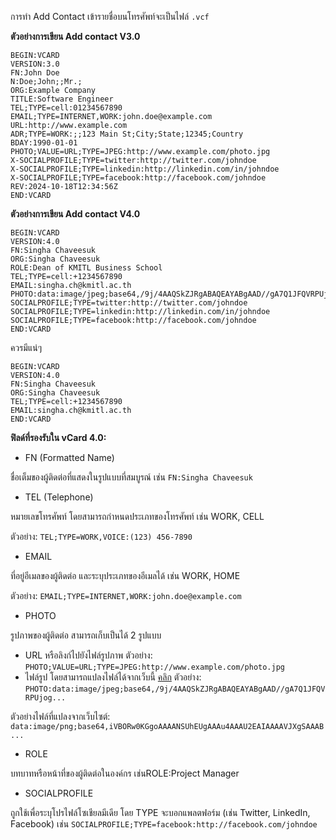การทำ Add Contact เข้ารายชื่อบนโทรศัพท์จะเป็นไฟล์ `.vcf`

**ตัวอย่างการเขียน Add contact V3.0**
```
BEGIN:VCARD
VERSION:3.0
FN:John Doe
N:Doe;John;;Mr.;
ORG:Example Company
TITLE:Software Engineer
TEL;TYPE=cell:01234567890
EMAIL;TYPE=INTERNET,WORK:john.doe@example.com
URL:http://www.example.com
ADR;TYPE=WORK:;;123 Main St;City;State;12345;Country
BDAY:1990-01-01
PHOTO;VALUE=URL;TYPE=JPEG:http://www.example.com/photo.jpg
X-SOCIALPROFILE;TYPE=twitter:http://twitter.com/johndoe
X-SOCIALPROFILE;TYPE=linkedin:http://linkedin.com/in/johndoe
X-SOCIALPROFILE;TYPE=facebook:http://facebook.com/johndoe
REV:2024-10-18T12:34:56Z
END:VCARD
```
**ตัวอย่างการเขียน Add contact V4.0**

```
BEGIN:VCARD
VERSION:4.0
FN:Singha Chaveesuk
ORG:Singha Chaveesuk
ROLE:Dean of KMITL Business School
TEL;TYPE=cell:+1234567890
EMAIL:singha.ch@kmitl.ac.th
PHOTO:data:image/jpeg;base64,/9j/4AAQSkZJRgABAQEAYABgAAD//gA7Q1JFQVRPUjog...
SOCIALPROFILE;TYPE=twitter:http://twitter.com/johndoe
SOCIALPROFILE;TYPE=linkedin:http://linkedin.com/in/johndoe
SOCIALPROFILE;TYPE=facebook:http://facebook.com/johndoe
END:VCARD
```
ควรมีแน่ๆ
```
BEGIN:VCARD
VERSION:4.0
FN:Singha Chaveesuk
ORG:Singha Chaveesuk
TEL;TYPE=cell:+1234567890
EMAIL:singha.ch@kmitl.ac.th
END:VCARD
```
**ฟิลด์ที่รองรับใน vCard 4.0:**

- FN (Formatted Name)

ชื่อเต็มของผู้ติดต่อที่แสดงในรูปแบบที่สมบูรณ์ เช่น `FN:Singha Chaveesuk`


- TEL (Telephone)

หมายเลขโทรศัพท์ โดยสามารถกำหนดประเภทของโทรศัพท์ เช่น WORK, CELL

ตัวอย่าง: `TEL;TYPE=WORK,VOICE:(123) 456-7890`


- EMAIL

ที่อยู่อีเมลของผู้ติดต่อ และระบุประเภทของอีเมลได้ เช่น WORK, HOME

ตัวอย่าง: `EMAIL;TYPE=INTERNET,WORK:john.doe@example.com`

- PHOTO

รูปภาพของผู้ติดต่อ สามารถเก็บเป็นได้ 2 รูปแบบ
  - URL หรือลิงก์ไปยังไฟล์รูปภาพ
ตัวอย่าง: `PHOTO;VALUE=URL;TYPE=JPEG:http://www.example.com/photo.jpg`
  -   ไฟล์รูป โดยสามารถแปลงไฟล์ได้จากเว็บนี้ [คลิก](https://www.base64-image.de)
ตัวอย่าง: `PHOTO:data:image/jpeg;base64,/9j/4AAQSkZJRgABAQEAYABgAAD//gA7Q1JFQVRPUjog...`

ตัวอย่างไฟล์ที่แปลงจากเว็บไซต์: `data:image/png;base64,iVBORw0KGgoAAAANSUhEUgAAAu4AAAU2EAIAAAAVJXgSAAAB...`

- ROLE

บทบาทหรือหน้าที่ของผู้ติดต่อในองค์กร เช่นROLE:Project Manager

- SOCIALPROFILE

ถูกใช้เพื่อระบุโปรไฟล์โซเชียลมีเดีย โดย TYPE จะบอกแพลตฟอร์ม (เช่น Twitter, LinkedIn, Facebook) เช่น `SOCIALPROFILE;TYPE=facebook:http://facebook.com/johndoe`
